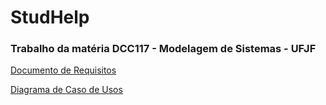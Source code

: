 # StudHelp

### Trabalho da matéria DCC117 - Modelagem de Sistemas - UFJF

[Documento de Requisitos](https://docs.google.com/document/d/1RxyWyKjqwz9kEvx3caPUfI-cxhhJ60OmMy1iSTVg0FQ/edit?usp=sharing)

[Diagrama de Caso de Usos](https://drive.google.com/file/d/1BTX8_ynneNfLRRlMnj2I7GLwbHxR1Ws1/view)
